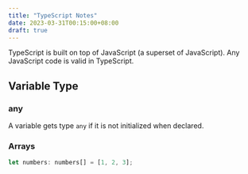 ```yaml
---
title: "TypeScript Notes"
date: 2023-03-31T00:15:00+08:00
draft: true
---
```


TypeScript is built on top of JavaScript (a superset of JavaScript). Any JavaScript code is valid in TypeScript.

## Variable Type

### any

A variable gets type `any` if it is not initialized when declared.

### Arrays

```typescript
let numbers: numbers[] = [1, 2, 3];
```
